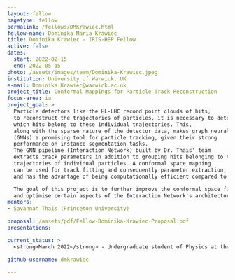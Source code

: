 ```yaml
---
layout: fellow
pagetype: fellow
permalink: /fellows/DMKrawiec.html
fellow-name: Dominika Maria Krawiec
title: Dominika Krawiec - IRIS-HEP Fellow
active: false
dates:
  start: 2022-02-15
  end: 2022-05-15
photo: /assets/images/team/Dominika-Krawiec.jpeg
institution: University of Warwick, UK
e-mail: Dominika.Krawiec@warwick.ac.uk
project_title: Conformal Mappings for Particle Track Reconstruction
focus-area: ia
project_goal: >
  Particle detectors like the HL-LHC record point clouds of hits;
  to reconstruct the trajectories of particles, it is necessary to determine
  which hits belong to these individual trajectories. This,
  along with the sparse nature of the detector data, makes graph neural networks
  (GNNs) a promising tool for particle tracking, given their strong
  performance on instance segmentation tasks.
  The GNN pipeline (Interaction Network) built by Dr. Thais' team
  extracts track parameters in addition to grouping hits belonging to the
  trajectories of individual particles. A conformal space mapping
  can be used for track fitting and consequently parameter extraction,
  and has the advantage of being computationally efficient compared to a helical fit.

  The goal of this project is to further improve the conformal space fit and its stability,
  and optimise certain aspects of the Interaction Network's architecture for this purpose.
mentors:
- Savannah Thais (Princeton University)

proposal: /assets/pdf/Fellow-Dominika-Krawiec-Proposal.pdf
presentations:

current_status: >
  <strong>March 2022</strong> - Undergraduate student of Physics at the University of Warwick, UK.

github-username: dmkrawiec

---
```

